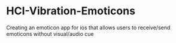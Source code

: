 # HCI-Vibration-Emoticons
Creating an emoticon app for ios that allows users to receive/send emoticons without visual/audio cue
